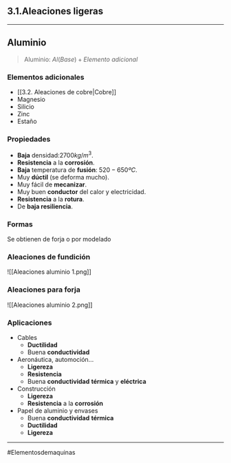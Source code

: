 ## 3.1.Aleaciones ligeras
---
## Aluminio
> Aluminio: $Al(Base)+Elemento \ adicional$ 

### Elementos adicionales
- [[3.2. Aleaciones de cobre|Cobre]]
- Magnesio
- Silicio
- Zinc
- Estaño

### Propiedades
- **Baja** densidad:$2700kg/m^3$.
- **Resistencia** a la **corrosión**.
- **Baja** temperatura de **fusión**: $520-650ºC$.
- Muy **dúctil** (se deforma mucho).
- Muy fácil de **mecanizar**.
- Muy buen **conductor** del calor y electricidad.
- **Resistencia** a la **rotura**.
- De **baja resiliencia**.
### Formas
Se obtienen de forja o por modelado

### Aleaciones de fundición
![[Aleaciones aluminio 1.png]]

### Aleaciones para forja
![[Aleaciones aluminio 2.png]]

### Aplicaciones
- Cables
	- **Ductilidad**
	- Buena **conductividad**
- Aeronáutica, automoción…
	- **Ligereza**
	- **Resistencia**
	- Buena **conductividad** **térmica** y **eléctrica**
- Construcción
	- **Ligereza**
	- **Resistencia** a la **corrosión**
- Papel de aluminio y envases
	- Buena **conductividad** **térmica**
	- **Ductilidad**
	- **Ligereza**

---
#Elementosdemaquinas 